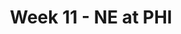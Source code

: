 ---
layout: game
title: Week 11 - NE at PHI
season: 2019
game_id: 2019_11_NE_PHI
away_team: NE
home_team: PHI
---